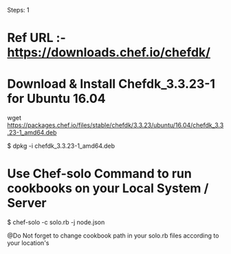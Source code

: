 Steps: 1
# Ref URL :- https://downloads.chef.io/chefdk/

# Download & Install Chefdk_3.3.23-1 for Ubuntu 16.04
wget https://packages.chef.io/files/stable/chefdk/3.3.23/ubuntu/16.04/chefdk_3.3.23-1_amd64.deb

$ dpkg -i chefdk_3.3.23-1_amd64.deb
 
# Use Chef-solo Command to run cookbooks on your Local System / Server
$ chef-solo -c solo.rb -j node.json  

@Do Not forget to change cookbook path in your solo.rb files according to your location's
